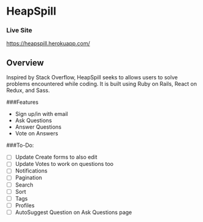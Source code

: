 # HeapSpill

### Live Site
https://heapspill.herokuapp.com/

## Overview
Inspired by Stack Overflow, HeapSpill seeks to allows users to solve problems encountered while coding. It is built using Ruby on Rails, React on Redux, and Sass.


###Features
* Sign up/in with email
* Ask Questions
* Answer Questions
* Vote on Answers

###To-Do:
* [ ] Update Create forms to also edit
* [ ] Update Votes to work on questions too
* [ ] Notifications
* [ ] Pagination
* [ ] Search
* [ ] Sort
* [ ] Tags
* [ ] Profiles
* [ ] AutoSuggest Question on Ask Questions page
